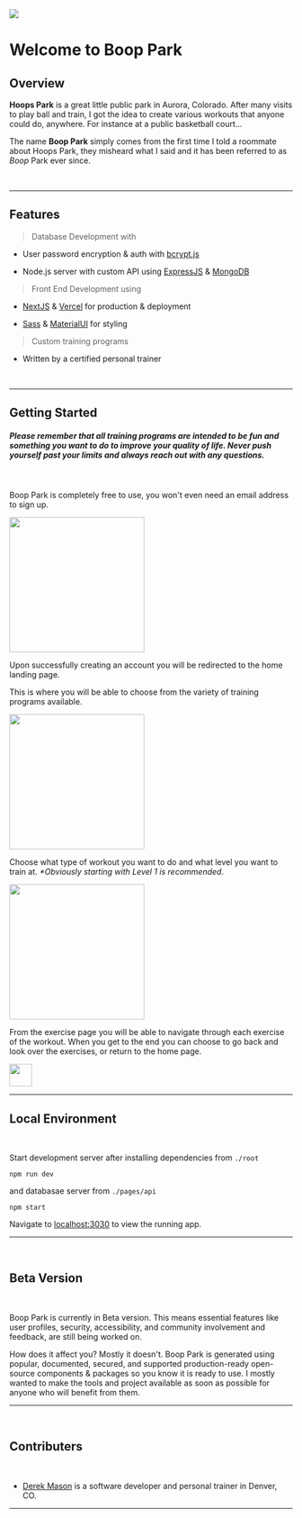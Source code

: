<img src='../styles/colors/net.png'/>

<br>

# Welcome to Boop Park

## Overview

**Hoops Park** is a great little public park in Aurora, Colorado. After many visits to play ball and train, I got the idea to create various workouts that anyone could do, anywhere. For instance at a public basketball court...

The name **Boop Park** simply comes from the first time I told a roommate about Hoops Park, they misheard what I said and it has been referred to as _Boop_ Park ever since.

<br>

---

## Features

> Database Development with

- User password encryption & auth with [bcrypt.js](https://github.com/dcodeIO/bcrypt.js#readme)

- Node.js server with custom API using [ExpressJS](https://expressjs.com/) & [MongoDB](https://www.mongodb.com/)

> Front End Development using

- [NextJS](https://nextjs.org/) & [Vercel](https://vercel.com/about) for production & deployment

- [Sass](https://sass-lang.com/) & [MaterialUI](https://mui.com/) for styling

> Custom training programs

- Written by a certified personal trainer

<br>

---

## Getting Started

##### Please remember that all training programs are intended to be _fun_ and something you want to do to improve your quality of life. Never push yourself past your limits and always reach out with any questions.

<br>

Boop Park is completely free to use, you won't even need an email address to sign up.

<img src="../styles/colors/sign-up.png" height="240"/>

Upon successfully creating an account you will be redirected to the home landing page.

This is where you will be able to choose from the variety of training programs available.

<img src="../styles/colors/landing.png" height="240"/>

Choose what type of workout you want to do and what level you want to train at. _\*Obviously starting with Level 1 is recommended_.

<img src="../styles/colors/workout.png" height="240"/>

From the exercise page you will be able to navigate through each exercise of the workout. When you get to the end you can choose to go back and look over the exercises, or return to the home page.

<img src="../styles/colors/completed.png" height="40"/>

<br>

---

## Local Environment

<br>

Start development server after installing dependencies from `./root`

```
npm run dev
```

and databasae server from `./pages/api`

```
npm start
```

Navigate to [localhost:3030](http://localhost:3030/) to view the running app.

---

<br>

## Beta Version

<br>

Boop Park is currently in Beta version. This means essential features like user profiles, security, accessibility, and community involvement and feedback, are still being worked on.

How does it affect you? Mostly it doesn't. Boop Park is generated using popular, documented, secured, and supported production-ready open-source components & packages so you know it is ready to use. I mostly wanted to make the tools and project available as soon as possible for anyone who will benefit from them.

---

<br>

## Contributers

<br>

- [Derek Mason](https://derekmason.dev) is a software developer and personal trainer in Denver, CO.

---
